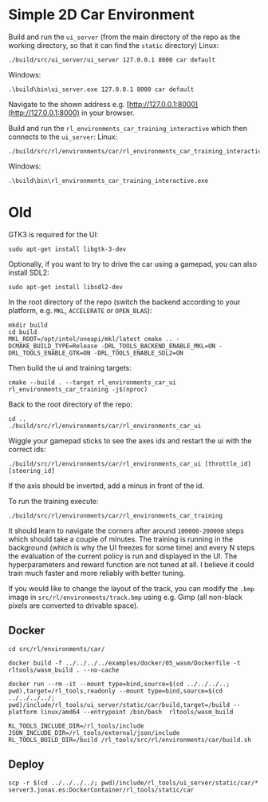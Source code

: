 # Simple 2D Car Environment

Build and run the `ui_server` (from the main directory of the repo as the working directory, so that it can find the `static` directory)
Linux:
```
./build/src/ui_server/ui_server 127.0.0.1 8000 car default
```
Windows:
```
.\build\bin\ui_server.exe 127.0.0.1 8000 car default
```
Navigate to the shown address e.g. [http://127.0.0.1:8000](http://127.0.0.1:8000) in your browser.

Build and run the `rl_environments_car_training_interactive` which then connects to the `ui_server`:
Linux:
```
./build/src/rl/environments/car/rl_environments_car_training_interactive
```
Windows:
```
.\build\bin\rl_environments_car_training_interactive.exe
```


# Old
GTK3 is required for the UI:
```
sudo apt-get install libgtk-3-dev
```
Optionally, if you want to try to drive the car using a gamepad, you can also install SDL2:
```
sudo apt-get install libsdl2-dev
```

In the root directory of the repo (switch the backend according to your platform, e.g. `MKL`, `ACCELERATE` or `OPEN_BLAS`):
```
mkdir build
cd build
MKL_ROOT=/opt/intel/oneapi/mkl/latest cmake .. -DCMAKE_BUILD_TYPE=Release -DRL_TOOLS_BACKEND_ENABLE_MKL=ON -DRL_TOOLS_ENABLE_GTK=ON -DRL_TOOLS_ENABLE_SDL2=ON
```

Then build the ui and training targets:
```
cmake --build . --target rl_environments_car_ui rl_environments_car_training -j$(nproc)
```

Back to the root directory of the repo:
```
cd ..
./build/src/rl/environments/car/rl_environments_car_ui
```
Wiggle your gamepad sticks to see the axes ids and restart the ui with the correct ids:
```
./build/src/rl/environments/car/rl_environments_car_ui [throttle_id] [steering_id]
```
If the axis should be inverted, add a minus in front of the id.

To run the training execute:
```
./build/src/rl/environments/car/rl_environments_car_training
```
It should learn to navigate the corners after around `100000-200000` steps which should take a couple of minutes. The training is running in the background (which is why the UI freezes for some time) and every N steps the evaluation of the current policy is run and displayed in the UI. The hyperparameters and reward function are not tuned at all. I believe it could train much faster and more reliably with better tuning.

If you would like to change the layout of the track, you can modify the `.bmp` image in `src/rl/environments/track.bmp` using e.g. Gimp (all non-black pixels are converted to drivable space).




## Docker
```
cd src/rl/environments/car/
```
```
docker build -f ../../../../examples/docker/05_wasm/Dockerfile -t rltools/wasm_build . --no-cache
```
```
docker run --rm -it --mount type=bind,source=$(cd ../../../..; pwd),target=/rl_tools,readonly --mount type=bind,source=$(cd ../../../../; pwd)/include/rl_tools/ui_server/static/car/build,target=/build --platform linux/amd64 --entrypoint /bin/bash  rltools/wasm_build
```
```
RL_TOOLS_INCLUDE_DIR=/rl_tools/include JSON_INCLUDE_DIR=/rl_tools/external/json/include RL_TOOLS_BUILD_DIR=/build /rl_tools/src/rl/environments/car/build.sh
```

## Deploy
```
scp -r $(cd ../../../../; pwd)/include/rl_tools/ui_server/static/car/* server3.jonas.es:DockerContainer/rl_tools/static/car
```

